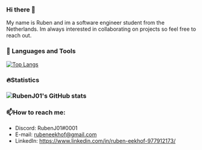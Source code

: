### Hi there 👋

My name is Ruben  and im a software engineer student from the Netherlands. Im always interested in collaborating on projects so feel free to reach out.

### 🔨 Languages and Tools

[![Top Langs](https://github-readme-stats.vercel.app/api/top-langs/?username=RubenJ01&layout=compact)](https://github.com/anuraghazra/github-readme-stats)

###  :fire: ​Statistics

### ![RubenJ01's GitHub stats](https://github-readme-stats.vercel.app/api?username=RubenJ01&show_icons=true&theme=radical)

### :mailbox:How to reach me:
- Discord: RubenJ01#0001
- E-mail: rubeneekhof@gmail.com
- LinkedIn: https://www.linkedin.com/in/ruben-eekhof-977912173/
